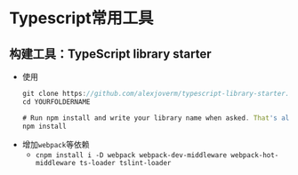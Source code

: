 # Typescript常用工具

## 构建工具：TypeScript library starter
- 使用
  ```js
  git clone https://github.com/alexjoverm/typescript-library-starter.git YOURFOLDERNAME
  cd YOURFOLDERNAME
  
  # Run npm install and write your library name when asked. That's all!
  npm install
  ```
- 增加`webpack`等依赖
  * `cnpm install i -D webpack webpack-dev-middleware webpack-hot-middleware ts-loader tslint-loader`
